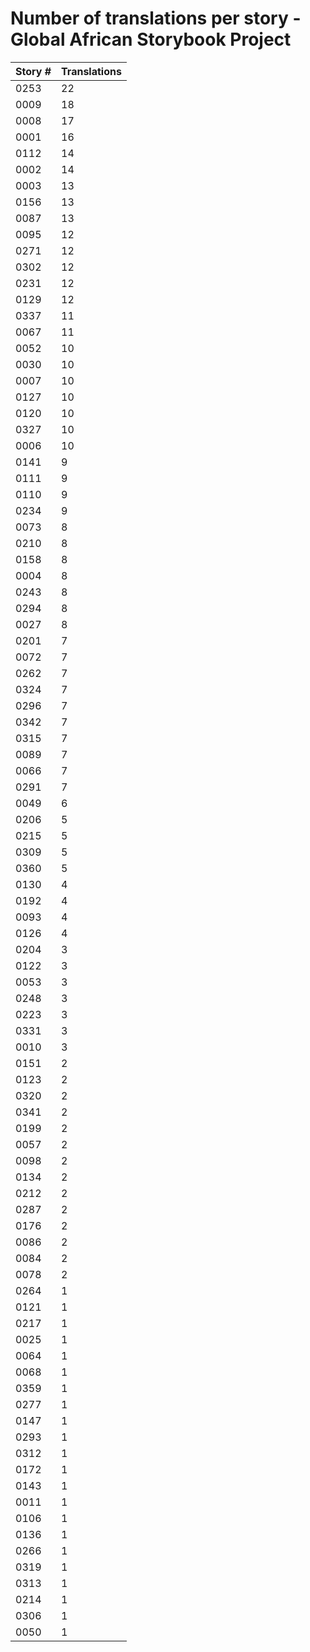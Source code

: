 # Number of translations per story - Global African Storybook Project

Story # | Translations
------- | ------------
0253 | 22
0009 | 18
0008 | 17
0001 | 16
0112 | 14
0002 | 14
0003 | 13
0156 | 13
0087 | 13
0095 | 12
0271 | 12
0302 | 12
0231 | 12
0129 | 12
0337 | 11
0067 | 11
0052 | 10
0030 | 10
0007 | 10
0127 | 10
0120 | 10
0327 | 10
0006 | 10
0141 | 9
0111 | 9
0110 | 9
0234 | 9
0073 | 8
0210 | 8
0158 | 8
0004 | 8
0243 | 8
0294 | 8
0027 | 8
0201 | 7
0072 | 7
0262 | 7
0324 | 7
0296 | 7
0342 | 7
0315 | 7
0089 | 7
0066 | 7
0291 | 7
0049 | 6
0206 | 5
0215 | 5
0309 | 5
0360 | 5
0130 | 4
0192 | 4
0093 | 4
0126 | 4
0204 | 3
0122 | 3
0053 | 3
0248 | 3
0223 | 3
0331 | 3
0010 | 3
0151 | 2
0123 | 2
0320 | 2
0341 | 2
0199 | 2
0057 | 2
0098 | 2
0134 | 2
0212 | 2
0287 | 2
0176 | 2
0086 | 2
0084 | 2
0078 | 2
0264 | 1
0121 | 1
0217 | 1
0025 | 1
0064 | 1
0068 | 1
0359 | 1
0277 | 1
0147 | 1
0293 | 1
0312 | 1
0172 | 1
0143 | 1
0011 | 1
0106 | 1
0136 | 1
0266 | 1
0319 | 1
0313 | 1
0214 | 1
0306 | 1
0050 | 1

